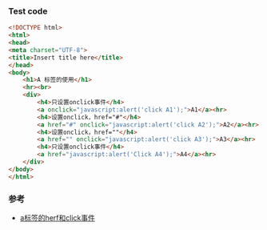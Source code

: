 ### Test code

```html
<!DOCTYPE html>
<html>
<head>
<meta charset="UTF-8">
<title>Insert title here</title>
</head>
<body>
    <h1>A 标签的使用</h1>
    <hr><br>
    <div>
        <h4>只设置onclick事件</h4>
        <a onclick="javascript:alert('click A1');">A1</a><hr>
        <h4>设置onclick，href="#"</h4>
        <a href="#" onclick="javascript:alert('click A2');">A2</a><hr>
        <h4>设置onclick，href=""</h4>
        <a href="" onclick="javascript:alert('click A3');">A3</a><hr>
        <h4>只设置onclick事件</h4>
        <a href="javascript:alert('Click A4');">A4</a><hr>
    </div>
</body>
</html>
```


### 参考
* [a标签的herf和click事件](https://www.cnblogs.com/zbx123/p/3495300.html)
